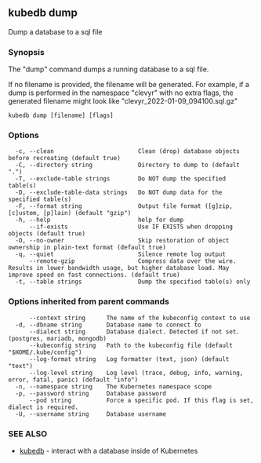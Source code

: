## kubedb dump

Dump a database to a sql file

### Synopsis

The "dump" command dumps a running database to a sql file.

If no filename is provided, the filename will be generated.
For example, if a dump is performed in the namespace "clevyr" with no extra flags,
the generated filename might look like "clevyr_2022-01-09_094100.sql.gz"

```
kubedb dump [filename] [flags]
```

### Options

```
  -c, --clean                        Clean (drop) database objects before recreating (default true)
  -C, --directory string             Directory to dump to (default ".")
  -T, --exclude-table strings        Do NOT dump the specified table(s)
  -D, --exclude-table-data strings   Do NOT dump data for the specified table(s)
  -F, --format string                Output file format ([g]zip, [c]ustom, [p]lain) (default "gzip")
  -h, --help                         help for dump
      --if-exists                    Use IF EXISTS when dropping objects (default true)
  -O, --no-owner                     Skip restoration of object ownership in plain-text format (default true)
  -q, --quiet                        Silence remote log output
      --remote-gzip                  Compress data over the wire. Results in lower bandwidth usage, but higher database load. May improve speed on fast connections. (default true)
  -t, --table strings                Dump the specified table(s) only
```

### Options inherited from parent commands

```
      --context string      The name of the kubeconfig context to use
  -d, --dbname string       Database name to connect to
      --dialect string      Database dialect. Detected if not set. (postgres, mariadb, mongodb)
      --kubeconfig string   Path to the kubeconfig file (default "$HOME/.kube/config")
      --log-format string   Log formatter (text, json) (default "text")
      --log-level string    Log level (trace, debug, info, warning, error, fatal, panic) (default "info")
  -n, --namespace string    The Kubernetes namespace scope
  -p, --password string     Database password
      --pod string          Force a specific pod. If this flag is set, dialect is required.
  -U, --username string     Database username
```

### SEE ALSO

* [kubedb](kubedb.md)	 - interact with a database inside of Kubernetes

